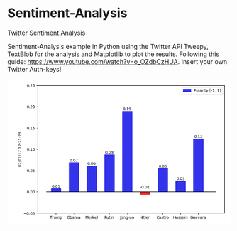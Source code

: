 # Sentiment-Analysis
Twitter Sentiment Analysis 

Sentiment-Analysis example in Python using the Twitter API Tweepy, TextBlob for the analysis and Matplotlib to plot the results.
Following this guide: https://www.youtube.com/watch?v=o_OZdbCzHUA.
Insert your own Twitter Auth-keys!

![alt tag](https://github.com/F-Serra/Sentiment-Analysis/blob/master/Sent2.png)
